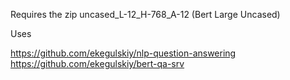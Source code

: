 Requires the zip uncased_L-12_H-768_A-12 (Bert Large Uncased)

Uses

https://github.com/ekegulskiy/nlp-question-answering
https://github.com/ekegulskiy/bert-qa-srv